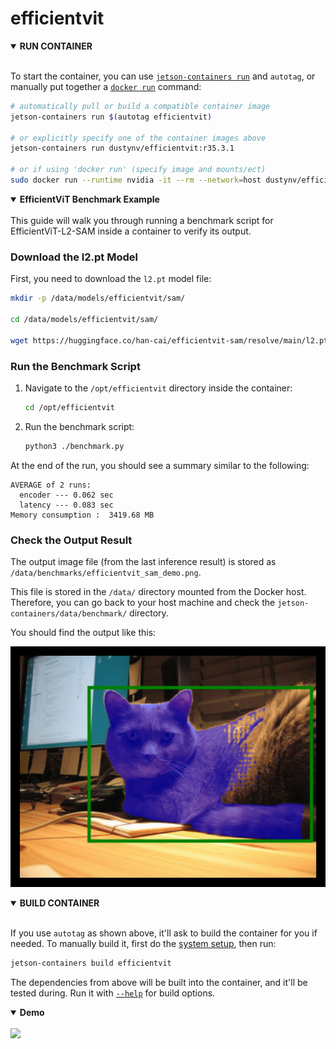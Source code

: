# efficientvit

<details open>
<summary><b><a id="run">RUN CONTAINER</a></b></summary>
<br>

To start the container, you can use [`jetson-containers run`](/nvidia_jetson_ai_lab/docs/run.md) and `autotag`, or manually put together a [`docker run`](https://docs.docker.com/engine/reference/commandline/run/) command:
```bash
# automatically pull or build a compatible container image
jetson-containers run $(autotag efficientvit)

# or explicitly specify one of the container images above
jetson-containers run dustynv/efficientvit:r35.3.1

# or if using 'docker run' (specify image and mounts/ect)
sudo docker run --runtime nvidia -it --rm --network=host dustynv/efficientvit:r35.3.1
```
</details>

<details open>
<summary><b><a id="example">EfficientViT Benchmark Example</a></b></summary>
<br>
This guide will walk you through running a benchmark script for EfficientViT-L2-SAM inside a container to verify its output.

### Download the l2.pt Model

First, you need to download the `l2.pt` model file:

```sh
mkdir -p /data/models/efficientvit/sam/

cd /data/models/efficientvit/sam/

wget https://huggingface.co/han-cai/efficientvit-sam/resolve/main/l2.pt
```

### Run the Benchmark Script

1. Navigate to the `/opt/efficientvit` directory inside the container:

    ```sh
    cd /opt/efficientvit
    ```

2. Run the benchmark script:

    ```sh
    python3 ./benchmark.py
    ```

At the end of the run, you should see a summary similar to the following:

```
AVERAGE of 2 runs:
  encoder --- 0.062 sec
  latency --- 0.083 sec
Memory consumption :  3419.68 MB
```

### Check the Output Result

The output image file (from the last inference result) is stored as `/data/benchmarks/efficientvit_sam_demo.png`.

This file is stored in the `/data/` directory mounted from the Docker host. Therefore, you can go back to your host machine and check the `jetson-containers/data/benchmark/` directory.

You should find the output like this:

![demo_image](https://github.com/R300-AI/jetson_orin_examples/blob/nvidia_jetson_AI_Lab/nvidia_jetson_ai_lab/src/images/efficientvit_sam_demo.png)

</details>

<details open>
<summary><b><a id="build">BUILD CONTAINER</b></summary>
<br>

If you use `autotag` as shown above, it'll ask to build the container for you if needed.  To manually build it, first do the [system setup](/nvidia_jetson_ai_lab/docs/setup.md), then run:
```bash
jetson-containers build efficientvit
```
The dependencies from above will be built into the container, and it'll be tested during.  Run it with [`--help`](/jetson_containers/build.py) for build options.
</details>

<details open>
<summary><b><a id="Demo">Demo</b></summary>
<br>
<img src="https://github.com/R300-AI/jetson_orin_examples/blob/nvidia_jetson_AI_Lab/nvidia_jetson_ai_lab/src/gif/efficientvit.gif?raw=true" width="750px"></img>
</details>
